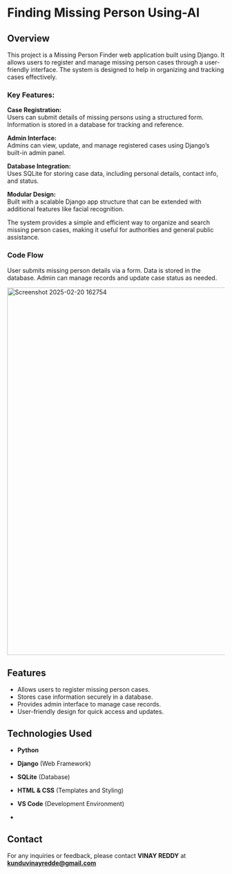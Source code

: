 # Finding Missing Person Using-AI
## Overview  
This project is a Missing Person Finder web application built using Django. It allows users to register and manage missing person cases through a user-friendly interface. The system is designed to help in organizing and tracking cases effectively.

### Key Features:

**Case Registration:**  
Users can submit details of missing persons using a structured form. Information is stored in a database for tracking and reference.

**Admin Interface:**  
Admins can view, update, and manage registered cases using Django’s built-in admin panel.

**Database Integration:**  
Uses SQLite for storing case data, including personal details, contact info, and status.

**Modular Design:**  
Built with a scalable Django app structure that can be extended with additional features like facial recognition.

The system provides a simple and efficient way to organize and search missing person cases, making it useful for authorities and general public assistance.

### Code Flow  
User submits missing person details via a form. Data is stored in the database. Admin can manage records and update case status as needed.

<img width="1910" height="849" alt="Screenshot 2025-02-20 162754" src="https://github.com/user-attachments/assets/69072fe6-4841-4baf-bb5a-feebe8dc0084" />



## Features  
- Allows users to register missing person cases.   
- Stores case information securely in a database. 
- Provides admin interface to manage case records. 
- User-friendly design for quick access and updates.

## Technologies Used  
- **Python** 
- **Django** (Web Framework)   
- **SQLite** (Database) 
- **HTML & CSS** (Templates and Styling)
- **VS Code** (Development Environment) 

- 
## Contact  
For any inquiries or feedback, please contact **VINAY REDDY** at **kunduvinayredde@gmail.com**
